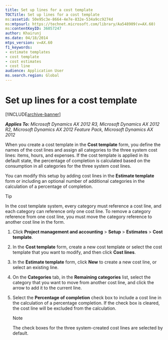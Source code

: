 ```yaml
---
title: Set up lines for a cost template
TOCTitle: Set up lines for a cost template
ms:assetid: 50e95c3e-8664-4e7e-832e-534a9cc9274d
ms:mtpsurl: https://technet.microsoft.com/library/Aa548909(v=AX.60)
ms:contentKeyID: 36057247
author: Khairunj
ms.date: 04/18/2014
mtps_version: v=AX.60
f1_keywords:
- estimate templates
- cost template
- cost estimates
- cost line
audience: Application User
ms.search.region: Global
---
```


# Set up lines for a cost template 


[!INCLUDE[archive-banner](includes/archive-banner.md)]


_**Applies To:** Microsoft Dynamics AX 2012 R3, Microsoft Dynamics AX 2012 R2, Microsoft Dynamics AX 2012 Feature Pack, Microsoft Dynamics AX 2012_

When you create a cost template in the **Cost template** form, you define the names of the cost lines and assign all categories to the three system cost lines: items, hours, and expenses. If the cost template is applied in its default state, the percentage of completion is calculated based on the consumption in all categories for the three system cost lines.

You can modify this setup by adding cost lines in the **Estimate template** form or including an optional number of additional categories in the calculation of a percentage of completion.


> [!TIP]
> <P>In the cost template system, every category must reference a cost line, and each category can reference only one cost line. To remove a category reference from one cost line, you must move the category reference to another cost line in the form.</P>



1.  Click **Project management and accounting** \> **Setup** \> **Estimates** \> **Cost template**.

2.  In the **Cost template** form, create a new cost template or select the cost template that you want to modify, and then click **Cost lines**.

3.  In the **Estimate template** form, click **New** to create a new cost line, or select an existing line.

4.  On the **Categories** tab, in the **Remaining categories** list, select the category that you want to move from another cost line, and click the arrow to add it to the current line.

5.  Select the **Percentage of completion** check box to include a cost line in the calculation of a percentage completion. If the check box is cleared, the cost line will be excluded from the calculation.
    

    > [!NOTE]
    > <P>The check boxes for the three system-created cost lines are selected by default.</P>


  


